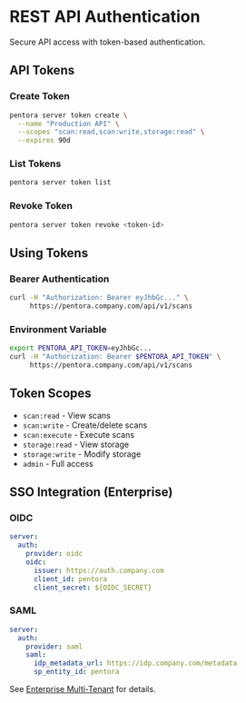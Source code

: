 # REST API Authentication

Secure API access with token-based authentication.

## API Tokens

### Create Token

```bash
pentora server token create \
  --name "Production API" \
  --scopes "scan:read,scan:write,storage:read" \
  --expires 90d
```

### List Tokens

```bash
pentora server token list
```

### Revoke Token

```bash
pentora server token revoke <token-id>
```

## Using Tokens

### Bearer Authentication

```bash
curl -H "Authorization: Bearer eyJhbGc..." \
     https://pentora.company.com/api/v1/scans
```

### Environment Variable

```bash
export PENTORA_API_TOKEN=eyJhbGc...
curl -H "Authorization: Bearer $PENTORA_API_TOKEN" \
     https://pentora.company.com/api/v1/scans
```

## Token Scopes

- `scan:read` - View scans
- `scan:write` - Create/delete scans
- `scan:execute` - Execute scans
- `storage:read` - View storage
- `storage:write` - Modify storage
- `admin` - Full access

## SSO Integration (Enterprise)

### OIDC

```yaml
server:
  auth:
    provider: oidc
    oidc:
      issuer: https://auth.company.com
      client_id: pentora
      client_secret: ${OIDC_SECRET}
```

### SAML

```yaml
server:
  auth:
    provider: saml
    saml:
      idp_metadata_url: https://idp.company.com/metadata
      sp_entity_id: pentora
```

See [Enterprise Multi-Tenant](/enterprise/multi-tenant) for details.
